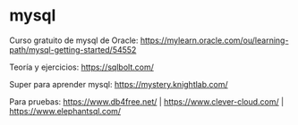 # mysql

Curso gratuito de mysql de Oracle: https://mylearn.oracle.com/ou/learning-path/mysql-getting-started/54552

Teoría y ejercicios: https://sqlbolt.com/

Super para aprender mysql: https://mystery.knightlab.com/

Para pruebas: https://www.db4free.net/ | https://www.clever-cloud.com/ | https://www.elephantsql.com/
